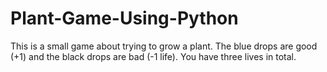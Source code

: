 # Plant-Game-Using-Python
This is a small game about trying to grow a plant. The blue drops are good (+1) and the black drops are bad (-1 life). You have three lives in total.
